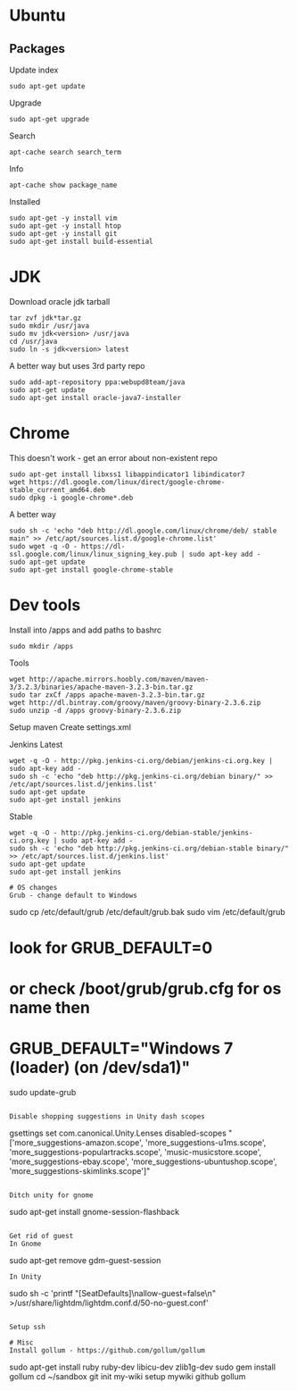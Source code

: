 # Ubuntu

## Packages
Update index
```
sudo apt-get update
```

Upgrade
```
sudo apt-get upgrade
```

Search
```
apt-cache search search_term
```

Info
```
apt-cache show package_name
```

Installed
```
sudo apt-get -y install vim
sudo apt-get -y install htop
sudo apt-get -y install git
sudo apt-get install build-essential
```

# JDK
Download oracle jdk tarball
```
tar zvf jdk*tar.gz
sudo mkdir /usr/java
sudo mv jdk<version> /usr/java
cd /usr/java
sudo ln -s jdk<version> latest
```

A better way but uses 3rd party repo
```
sudo add-apt-repository ppa:webupd8team/java
sudo apt-get update
sudo apt-get install oracle-java7-installer
```

# Chrome
This doesn't work - get an error about non-existent repo
```
sudo apt-get install libxss1 libappindicator1 libindicator7
wget https://dl.google.com/linux/direct/google-chrome-stable_current_amd64.deb
sudo dpkg -i google-chrome*.deb
```

A better way
```
sudo sh -c 'echo "deb http://dl.google.com/linux/chrome/deb/ stable main" >> /etc/apt/sources.list.d/google-chrome.list'
sudo wget -q -O - https://dl-ssl.google.com/linux/linux_signing_key.pub | sudo apt-key add -
sudo apt-get update
sudo apt-get install google-chrome-stable
```

# Dev tools
Install into /apps and add paths to bashrc
```
sudo mkdir /apps
```
Tools
```
wget http://apache.mirrors.hoobly.com/maven/maven-3/3.2.3/binaries/apache-maven-3.2.3-bin.tar.gz
sudo tar zxCf /apps apache-maven-3.2.3-bin.tar.gz
wget http://dl.bintray.com/groovy/maven/groovy-binary-2.3.6.zip
sudo unzip -d /apps groovy-binary-2.3.6.zip
```

Setup maven
Create settings.xml

Jenkins
Latest
```
wget -q -O - http://pkg.jenkins-ci.org/debian/jenkins-ci.org.key | sudo apt-key add -
sudo sh -c 'echo "deb http://pkg.jenkins-ci.org/debian binary/" >> /etc/apt/sources.list.d/jenkins.list'
sudo apt-get update
sudo apt-get install jenkins
```

Stable
```
wget -q -O - http://pkg.jenkins-ci.org/debian-stable/jenkins-ci.org.key | sudo apt-key add -
sudo sh -c 'echo "deb http://pkg.jenkins-ci.org/debian-stable binary/" >> /etc/apt/sources.list.d/jenkins.list'
sudo apt-get update
sudo apt-get install jenkins

# OS changes
Grub - change default to Windows
```
sudo cp /etc/default/grub /etc/default/grub.bak
sudo vim /etc/default/grub
# look for GRUB_DEFAULT=0
# or check /boot/grub/grub.cfg for os name then
# GRUB_DEFAULT="Windows 7 (loader) (on /dev/sda1)"
sudo update-grub
```

Disable shopping suggestions in Unity dash scopes
```
gsettings set com.canonical.Unity.Lenses disabled-scopes "['more_suggestions-amazon.scope', 'more_suggestions-u1ms.scope', 'more_suggestions-populartracks.scope', 'music-musicstore.scope', 'more_suggestions-ebay.scope', 'more_suggestions-ubuntushop.scope', 'more_suggestions-skimlinks.scope']"
```

Ditch unity for gnome
```
sudo apt-get install gnome-session-flashback
```

Get rid of guest
In Gnome
```
sudo apt-get remove gdm-guest-session
```
In Unity
```
sudo sh -c 'printf "[SeatDefaults]\nallow-guest=false\n" >/usr/share/lightdm/lightdm.conf.d/50-no-guest.conf'
```

Setup ssh

# Misc
Install gollum - https://github.com/gollum/gollum
```
sudo apt-get install ruby ruby-dev libicu-dev zlib1g-dev
sudo gem install gollum
cd ~/sandbox
git init my-wiki
setup mywiki github
gollum 
```